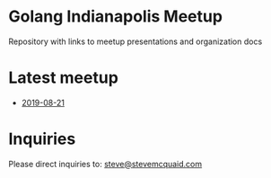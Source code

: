 # Golang Indianapolis Meetup
Repository with links to meetup presentations and organization docs

# Latest meetup
* [2019-08-21](events/2019-08-21.md)

# Inquiries
Please direct inquiries to: steve@stevemcquaid.com